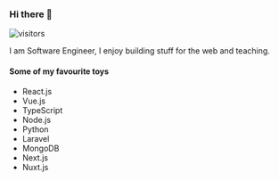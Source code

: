 ### Hi there 👋

![visitors](https://visitor-badge.glitch.me/badge?page_id=mannuelf)

I am Software Engineer, I enjoy building stuff for the web and teaching. 

#### Some of my favourite toys

- React.js
- Vue.js
- TypeScript
- Node.js
- Python
- Laravel
- MongoDB
- Next.js
- Nuxt.js

<!--
**mannuelf/mannuelf** is a ✨ _special_ ✨ repository because its `README.md` (this file) appears on your GitHub profile.

Here are some ideas to get you started:

- 🔭 I’m currently working on ...
- 🌱 I’m currently learning ...
- 👯 I’m looking to collaborate on ...
- 🤔 I’m looking for help with ...
- 💬 Ask me about ...
- 📫 How to reach me: ...
- 😄 Pronouns: ...
- ⚡ Fun fact: ...
-->
